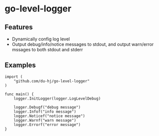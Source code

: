 # go-level-logger

## Features

* Dynamically config log level
* Output debug/info/notice messages to stdout, and output warn/error mssages to both stdout and stderr 

## Examples

    import (
        "github.com/du-hj/go-level-logger"
    )

    func main() {
        logger.InitLogger(logger.LogLevelDebug)

        logger.Debugf("debug message")
        logger.Infof("info message")
        logger.Noticef("notice message")
        logger.Warnf("warn message")
        logger.Errorf("error message")
    }
